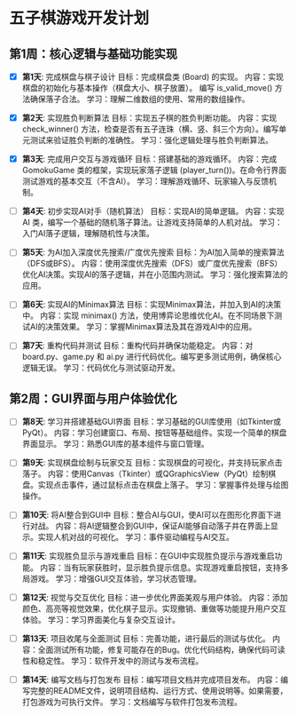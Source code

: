 # 五子棋游戏开发计划

## 第1周：核心逻辑与基础功能实现

- [x] **第1天**: 完成棋盘与棋子设计
    目标：完成棋盘类 (Board) 的实现。
    内容：实现棋盘的初始化与基本操作（棋盘大小、棋子放置）。
    编写 is_valid_move() 方法确保落子合法。
    学习：理解二维数组的使用、常用的数组操作。

- [x] **第2天**: 实现胜负判断算法
    目标：实现五子棋的胜负判断功能。
    内容：实现 check_winner() 方法，检查是否有五子连珠（横、竖、斜三个方向）。编写单元测试来验证胜负判断的准确性。
    学习：强化逻辑处理与胜负判断算法。

- [x] **第3天**: 完成用户交互与游戏循环
    目标：搭建基础的游戏循环。
    内容：完成 GomokuGame 类的框架，实现玩家落子逻辑 (player_turn())。在命令行界面测试游戏的基本交互（不含AI）。
    学习：理解游戏循环、玩家输入与反馈机制。

- [ ] **第4天**: 初步实现AI对手（随机算法）
    目标：实现AI的简单逻辑。
    内容：实现 AI 类，编写一个基础的随机落子算法。让游戏支持简单的人机对战。
    学习：入门AI落子逻辑，理解随机性与决策。

- [ ] **第5天**: 为AI加入深度优先搜索/广度优先搜索
    目标：为AI加入简单的搜索算法（DFS或BFS）。
    内容：使用深度优先搜索（DFS）或广度优先搜索（BFS）优化AI决策。实现AI的落子逻辑，并在小范围内测试。
    学习：强化搜索算法的应用。

- [ ] **第6天**: 实现AI的Minimax算法
    目标：实现Minimax算法，并加入到AI的决策中。
    内容：实现 minimax() 方法，使用博弈论思维优化AI。在不同场景下测试AI的决策效果。
    学习：掌握Minimax算法及其在游戏AI中的应用。

- [ ] **第7天**: 重构代码并测试
    目标：重构代码并确保功能稳定。
    内容：对 board.py、game.py 和 ai.py 进行代码优化。编写更多测试用例，确保核心逻辑无误。
    学习：代码优化与测试驱动开发。

## 第2周：GUI界面与用户体验优化

- [ ] **第8天**: 学习并搭建基础GUI界面
    目标：学习基础的GUI库使用（如Tkinter或PyQt）。
    内容：学习创建窗口、布局、按钮等基础组件。实现一个简单的棋盘界面显示。
    学习：熟悉GUI库的基本组件与窗口管理。

- [ ] **第9天**: 实现棋盘绘制与玩家交互
    目标：实现棋盘的可视化，并支持玩家点击落子。
    内容：使用Canvas（Tkinter）或QGraphicsView（PyQt）绘制棋盘。实现点击事件，通过鼠标点击在棋盘上落子。
    学习：掌握事件处理与绘图操作。

- [ ] **第10天**: 将AI整合到GUI中
    目标：整合AI与GUI，使AI可以在图形化界面下进行对战。
    内容：将AI逻辑整合到GUI中，保证AI能够自动落子并在界面上显示。实现人机对战的可视化。
    学习：事件驱动编程与AI交互。

- [ ] **第11天**: 实现胜负显示与游戏重启
    目标：在GUI中实现胜负提示与游戏重启功能。
    内容：当有玩家获胜时，显示胜负提示信息。实现游戏重启按钮，支持多局游戏。
    学习：增强GUI交互体验，学习状态管理。

- [ ] **第12天**: 视觉与交互优化
    目标：进一步优化界面美观与用户体验。
    内容：添加颜色、高亮等视觉效果，优化棋子显示。实现撤销、重做等功能提升用户交互体验。
    学习：学习界面美化与复杂交互设计。

- [ ] **第13天**: 项目收尾与全面测试
    目标：完善功能，进行最后的测试与优化。
    内容：全面测试所有功能，修复可能存在的Bug。优化代码结构，确保代码可读性和稳定性。
    学习：软件开发中的测试与发布流程。

- [ ] **第14天**: 编写文档与打包发布
    目标：编写项目文档并完成项目发布。
    内容：编写完整的README文件，说明项目结构、运行方式、使用说明等。如果需要，打包游戏为可执行文件。
    学习：文档编写与软件打包发布流程。
